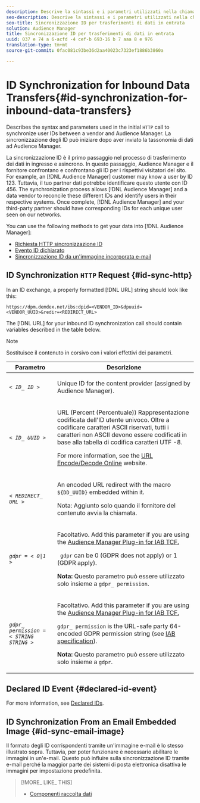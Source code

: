```yaml
---
description: Descrive la sintassi e i parametri utilizzati nella chiamata HTTP iniziale per sincronizzare gli ID utente tra un fornitore e Audience Manager. La sincronizzazione degli ID può iniziare dopo aver inviato la tassonomia di dati ad Audience Manager.
seo-description: Descrive la sintassi e i parametri utilizzati nella chiamata HTTP iniziale per sincronizzare gli ID utente tra un fornitore e Audience Manager. La sincronizzazione degli ID può iniziare dopo aver inviato la tassonomia di dati ad Audience Manager.
seo-title: Sincronizzazione ID per trasferimenti di dati in entrata
solution: Audience Manager
title: Sincronizzazione ID per trasferimenti di dati in entrata
uuid: 037 e 74 a 6-acfd -4 cef-b 693-16 b 7 aaa 8 e 976
translation-type: tm+mt
source-git-commit: 0fac081c93be36d2aa40023c7323ef1886b3860a

---
```



# ID Synchronization for Inbound Data Transfers{#id-synchronization-for-inbound-data-transfers}

Describes the syntax and parameters used in the initial `HTTP` call to synchronize user IDs between a vendor and Audience Manager. La sincronizzazione degli ID può iniziare dopo aver inviato la tassonomia di dati ad Audience Manager.

<!-- c_id_sync_in.xml -->

La sincronizzazione ID è il primo passaggio nel processo di trasferimento dei dati in ingresso e asincrono. In questo passaggio, Audience Manager e il fornitore confrontano e confrontano gli ID per i rispettivi visitatori del sito. For example, an [!DNL Audience Manager] customer may know a user by ID 123. Tuttavia, il tuo partner dati potrebbe identificare questo utente con ID 456. The synchronization process allows [!DNL Audience Manager] and a data vendor to reconcile these different IDs and identify users in their respective systems. Once complete, [!DNL Audience Manager] and your third-party partner should have corresponding IDs for each unique user seen on our networks.

You can use the following methods to get your data into [!DNL Audience Manager]:

* [Richiesta HTTP sincronizzazione ID](../../../integration/sending-audience-data/batch-data-transfer-explained/id-sync-http.md#id-sync-http)
* [Evento ID dichiarato](../../../integration/sending-audience-data/batch-data-transfer-explained/id-sync-http.md#declared-id-event)
* [Sincronizzazione ID da un'immagine incorporata e-mail](../../../integration/sending-audience-data/batch-data-transfer-explained/id-sync-http.md#id-sync-email-image)

## ID Synchronization `HTTP` Request {#id-sync-http}

In an ID exchange, a properly formatted [!DNL URL] string should look like this:

```
https://dpm.demdex.net/ibs:dpid=<VENDOR_ID>&dpuuid=<VENDOR_UUID>&redir=<REDIRECT_URL>
```

The [!DNL URL] for your inbound ID synchronization call should contain variables described in the table below.

>[!NOTE]
>
>Sostituisce il contenuto in corsivo con i valori effettivi dei parametri.

<table id="table_EB9F4246E2A34ABB8ED06EA458EB186F"> 
 <thead> 
  <tr> 
   <th colname="col1" class="entry"> Parametro </th> 
   <th colname="col2" class="entry"> Descrizione </th> 
  </tr> 
 </thead>
 <tbody> 
  <tr> 
   <td colname="col1"> <code><i>&lt; ID_ ID &gt;</i></code> </td> 
   <td colname="col2"> <p>Unique ID for the content provider (assigned by <span class="keyword"> Audience Manager</span>). </p> </td> 
  </tr> 
  <tr> 
   <td colname="col1"> <code><i>&lt; ID_ UUID &gt;</i></code> </td> 
   <td colname="col2"> <p>URL (Percent (Percentuale)) Rappresentazione codificata dell'ID utente univoco. Oltre a codificare caratteri ASCII riservati, tutti i caratteri non ASCII devono essere codificati in base alla tabella di codifica caratteri UTF -8. </p> <p>For more information, see the <a href="https://www.url-encode-decode.com" format="http" scope="external"> URL Encode/Decode Online</a> website. </p> </td> 
  </tr> 
  <tr> 
   <td colname="col1"> <code><i>&lt; REDIRECT_ URL &gt;</i></code> </td> 
   <td colname="col2"> <p>An encoded URL redirect with the macro <code> ${DD_UUID}</code> embedded within it. </p> <p>Nota: Aggiunto solo quando il fornitore del contenuto avvia la chiamata. </p> </td> 
  </tr> 
  <tr> 
   <td colname="col1"> <code><i>gdpr = &lt; 0|1 &gt;</i></code> </td> 
   <td colname="col2"> <p>Facoltativo. Add this parameter if you are using the <a href="../../../overview/aam-gdpr/aam-iab-plugin.md">Audience Manager Plug-in for IAB TCF.</a></p> <p><code> gdpr</code> can be 0 (GDPR does not apply) or 1 (GDPR apply). </p> <p> <b>Nota:</b> Questo parametro può essere utilizzato solo insieme a <code>gdpr_ permission</code>.</p></td> 
  </tr> 
  <tr> 
   <td colname="col1"> <code><i>gdpr_ permission = &lt; STRING STRING &gt;</i></code> </td> 
   <td colname="col2"> <p>Facoltativo. Add this parameter if you are using the <a href="../../../overview/aam-gdpr/aam-iab-plugin.md">Audience Manager Plug-in for IAB TCF.</a></p> <p><code>gdpr_ permission</code> is the URL-safe party 64-encoded GDPR permission string (see <a href="https://github.com/InteractiveAdvertisingBureau/GDPR-Transparency-and-Consent-Framework/blob/master/URL-based%20Consent%20Passing_%20Framework%20Guidance.md#specifications" format="http" scope="external"> IAB specification</a>). </p> <p> <b>Nota:</b> Questo parametro può essere utilizzato solo insieme a <code>gdpr</code>.</p> </td> 
  </tr> 
 </tbody> 
</table>

## Declared ID Event {#declared-id-event}

For more information, see [Declared IDs](../../../features/declared-ids.md).

## ID Synchronization From an Email Embedded Image {#id-sync-email-image}

Il formato degli ID corrispondenti tramite un'immagine e-mail è lo stesso illustrato sopra. Tuttavia, per poter funzionare è necessario abilitare le immagini in un'e-mail. Questo può influire sulla sincronizzazione ID tramite e-mail perché la maggior parte dei sistemi di posta elettronica disattiva le immagini per impostazione predefinita.

>[!MORE_ LIKE_ THIS]
>
>* [Componenti raccolta dati](../../../reference/system-components/components-data-collection.md)


